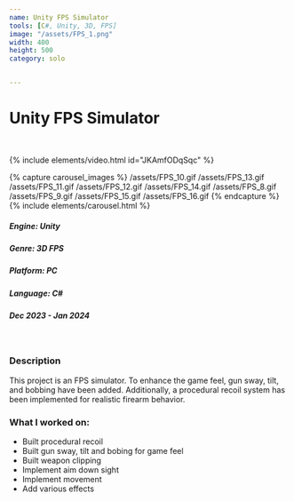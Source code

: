 ```yaml
---
name: Unity FPS Simulator
tools: [C#, Unity, 3D, FPS]
image: "/assets/FPS_1.png"
width: 400
height: 500
category: solo


---
```

# Unity FPS Simulator
<br>

{% include elements/video.html id="JKAmfODqSqc" %}

{% capture carousel_images %}
/assets/FPS_10.gif
/assets/FPS_13.gif
/assets/FPS_11.gif
/assets/FPS_12.gif
/assets/FPS_14.gif
/assets/FPS_8.gif
/assets/FPS_9.gif
/assets/FPS_15.gif
/assets/FPS_16.gif
{% endcapture %}
{% include elements/carousel.html %}

##### Engine: Unity
##### Genre: 3D FPS
##### Platform: PC
##### Language: C# 
##### Dec 2023 - Jan 2024

<br/>

### Description
This project is an FPS simulator. To enhance the game feel, gun sway, tilt, and bobbing have been added. Additionally, a procedural recoil system has been implemented for realistic firearm behavior.

### What I worked on:
- Built procedural recoil
- Built gun sway, tilt and bobing for game feel 
- Built weapon clipping
- Implement aim down sight
- Implement movement
- Add various effects
